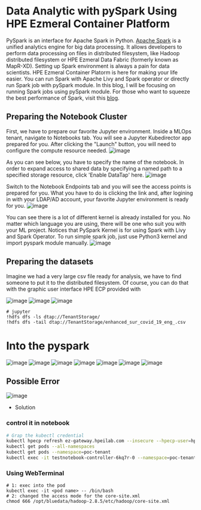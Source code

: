 # Data Analytic with pySpark Using HPE Ezmeral Container Platform

PySpark is an interface for Apache Spark in Python. [Apache Spark](https://spark.apache.org/) is a unified analytics engine for big data processing. It allows developers to perform data processing on files in distributed filesystem, like Hadoop distributed filesystem or HPE Ezmeral Data Fabric (formerly known as MapR-XD). Setting up Spark environment is always a pain for data scientists. HPE Ezmeral Container Platorm is here for making your life easier. You can run Spark with Apache Livy and Spark operator or directly run Spark job with pySpark module. In this blog, I will be focusing on running Spark jobs using pySpark module. For those who want to squeeze the best performance of Spark, visit this [blog](https://developer.hpe.com/blog/on-premise-adventures-how-to-build-an-apache-spark-lab-on-kubernetes/).

## Preparing the Notebook Cluster
First, we have to prepare our favorite Jupyter environment. Inside a MLOps tenant, navigate to Notebooks tab. You will see a Jupyter Kubedirector app prepared for you. After clicking the "Launch" button, you will need to configure the compute resource needed.
![image](https://user-images.githubusercontent.com/72959956/120459929-39c63300-c3cb-11eb-9e7a-65189f4367d3.png)
<!-- ![image](https://user-images.githubusercontent.com/72959956/120459957-4185d780-c3cb-11eb-8011-95e09ab7b9c3.png) -->
As you can see below, you have to specify the name of the notebook. In order to expand access to shared data by specifying a named path to a specified storage resource, click 'Enable DataTap' here.
![image](https://user-images.githubusercontent.com/72959956/120460214-801b9200-c3cb-11eb-94c0-e86bb70dad57.png)

Switch to the Notebook Endpoints tab and you will see the access points is prepared for you. What you have to do is clicking the link and, after logining in with your LDAP/AD account, your favorite Jupyter environment is ready for you.
![image](https://user-images.githubusercontent.com/72959956/120460678-ea343700-c3cb-11eb-9aef-8afc9252d471.png)

You can see there is a lot of different kernel is already installed for you. No matter which language you are using, there will be one who suit you with your ML project. Notices that PySpark Kernel is for using Spark with Livy and Spark Operator. To run simple spark job, just use Python3 kernel and import pyspark module manually.
![image](https://user-images.githubusercontent.com/72959956/120460537-cc66d200-c3cb-11eb-8410-3b7ec95051d5.png)


## Preparing the datasets
Imagine we had a very large csv file ready for analysis, we have to find someone to put it to the distributed filesystem. Of course, you can do that with the graphic user interface HPE ECP provided with

![image](https://user-images.githubusercontent.com/72959956/120461217-67f84280-c3cc-11eb-9126-e69cacef4432.png)
![image](https://user-images.githubusercontent.com/72959956/120461299-76def500-c3cc-11eb-9857-5b760ef62e62.png)
![image](https://user-images.githubusercontent.com/72959956/120461869-fa98e180-c3cc-11eb-8a6f-72d91d29c102.png)


```
# jupyter
!hdfs dfs -ls dtap://TenantStorage/
!hdfs dfs -tail dtap://TenantStorage/enhanced_sur_covid_19_eng_.csv
```

# Into the pyspark








![image](https://user-images.githubusercontent.com/72959956/122021373-333ab100-cdf8-11eb-9e58-edbccf43f0b2.png)
![image](https://user-images.githubusercontent.com/72959956/122021431-3e8ddc80-cdf8-11eb-9c61-d9bd400a4c9b.png)
![image](https://user-images.githubusercontent.com/72959956/122021467-45b4ea80-cdf8-11eb-8ca4-ffc11c03f1ad.png)
![image](https://user-images.githubusercontent.com/72959956/122021502-4baacb80-cdf8-11eb-87d3-b29ef643b373.png)
![image](https://user-images.githubusercontent.com/72959956/122021550-56fdf700-cdf8-11eb-9c31-e0d171c7406e.png)
![image](https://user-images.githubusercontent.com/72959956/122021576-5ebd9b80-cdf8-11eb-9810-36d744560327.png)
![image](https://user-images.githubusercontent.com/72959956/122021616-667d4000-cdf8-11eb-8400-2dc03f4290f3.png)

## Possible Error
![image](https://user-images.githubusercontent.com/72959956/124234611-d6086480-db46-11eb-849e-7d4f7a8c35e4.png)
- Solution
### control it in notebook
```bash
# Grap the kubectl credential
kubectl hpecp refresh ez-gateway.hpeilab.com --insecure --hpecp-user=hpecli --hpecp-pass=hpecli
kubectl get pods --all-namespaces
kubectl get pods --namespace=poc-tenant
kubectl exec -it testnotebook-controller-6kq7r-0 --namespace=poc-tenant -- /bin/bash
```

### Using WebTerminal
```
# 1: exec into the pod
kubectl exec -it <pod name> -- /bin/bash
# 2: changed the access mode for the core-site.xml
chmod 666 /opt/bluedata/hadoop-2.8.5/etc/hadoop/core-site.xml
```
